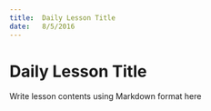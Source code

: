```yaml
---
title:  Daily Lesson Title
date:   8/5/2016
---
```


# Daily Lesson Title

Write lesson contents using Markdown format here